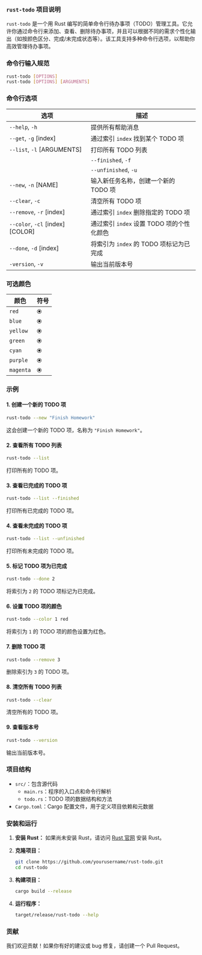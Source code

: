 ### `rust-todo` 项目说明

`rust-todo` 是一个用 Rust 编写的简单命令行待办事项（TODO）管理工具。它允许你通过命令行来添加、查看、删除待办事项，并且可以根据不同的需求个性化输出（如按颜色区分、完成/未完成状态等）。该工具支持多种命令行选项，以帮助你高效管理待办事项。

### 命令行输入规范

```bash
rust-todo [OPTIONS]
rust-todo [OPTIONS] [ARGUMENTS]
```

### 命令行选项

| 选项                           | 描述                                       |
|--------------------------------|--------------------------------------------|
| `--help`, `-h`                 | 提供所有帮助消息                           |
| `--get`, `-g` [index]          | 通过索引 `index` 找到某个 TODO 项         |
| `--list`, `-l` [ARGUMENTS]     | 打印所有 TODO 列表                        |
|                                | `--finished`, `-f`                        | 打印所有已完成的 TODO 列表                |
|                                | `--unfinished`, `-u`                      | 打印所有未完成的 TODO 列表               |
| `--new`, `-n` [NAME]           | 输入新任务名称，创建一个新的 TODO 项      |
| `--clear`, `-c`                | 清空所有 TODO 项                          |
| `--remove`, `-r` [index]       | 通过索引 `index` 删除指定的 TODO 项       |
| `--color`, `-cl` [index] [COLOR] | 通过索引 `index` 设置 TODO 项的个性化颜色 |
| `--done`, `-d` [index]         | 将索引为 `index` 的 TODO 项标记为已完成   |
| `-version`, `-v`               | 输出当前版本号                             |

### 可选颜色

| 颜色      | 符号  |
|-----------|-------|
| `red`     | ⦿    |
| `blue`    | ⦿    |
| `yellow`  | ⦿    |
| `green`   | ⦿    |
| `cyan`    | ⦿    |
| `purple`  | ⦿    |
| `magenta` | ⦿    |

### 示例

#### 1. 创建一个新的 TODO 项

```bash
rust-todo --new "Finish Homework"
```

这会创建一个新的 TODO 项，名称为 `"Finish Homework"`。

#### 2. 查看所有 TODO 列表

```bash
rust-todo --list
```

打印所有的 TODO 项。

#### 3. 查看已完成的 TODO 项

```bash
rust-todo --list --finished
```

打印所有已完成的 TODO 项。

#### 4. 查看未完成的 TODO 项

```bash
rust-todo --list --unfinished
```

打印所有未完成的 TODO 项。

#### 5. 标记 TODO 项为已完成

```bash
rust-todo --done 2
```

将索引为 `2` 的 TODO 项标记为已完成。

#### 6. 设置 TODO 项的颜色

```bash
rust-todo --color 1 red
```

将索引为 `1` 的 TODO 项的颜色设置为红色。

#### 7. 删除 TODO 项

```bash
rust-todo --remove 3
```

删除索引为 `3` 的 TODO 项。

#### 8. 清空所有 TODO 列表

```bash
rust-todo --clear
```

清空所有的 TODO 项。

#### 9. 查看版本号

```bash
rust-todo --version
```

输出当前版本号。

### 项目结构

- `src/`：包含源代码
  - `main.rs`：程序的入口点和命令行解析
  - `todo.rs`：TODO 项的数据结构和方法
- `Cargo.toml`：Cargo 配置文件，用于定义项目依赖和元数据

### 安装和运行

1. **安装 Rust：** 如果尚未安装 Rust，请访问 [Rust 官网](https://www.rust-lang.org/) 安装 Rust。
2. **克隆项目：**

   ```bash
   git clone https://github.com/yourusername/rust-todo.git
   cd rust-todo
   ```

3. **构建项目：**

   ```bash
   cargo build --release
   ```

4. **运行程序：**

   ```bash
   target/release/rust-todo --help
   ```

### 贡献

我们欢迎贡献！如果你有好的建议或 bug 修复，请创建一个 Pull Request。

